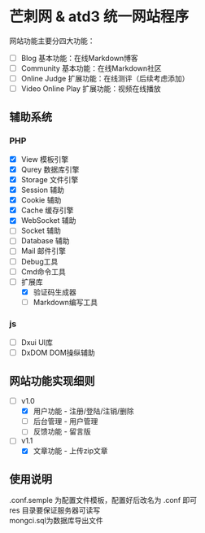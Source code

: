 # 芒刺网 & atd3 统一网站程序
网站功能主要分四大功能：
- [ ] Blog
    基本功能：在线Markdown博客
- [ ] Community
    基本功能：在线Markdown社区
- [ ] Online Judge
    扩展功能：在线测评（后续考虑添加）
- [ ] Video Online Play
    扩展功能：视频在线播放

## 辅助系统 
### PHP 

- [x] View 模板引擎
- [x] Qurey 数据库引擎
- [x] Storage 文件引擎
- [x] Session 辅助
- [x] Cookie 辅助
- [x] Cache 缓存引擎
- [x] WebSocket 辅助
- [ ] Socket 辅助
- [ ] Database 辅助
- [ ] Mail 邮件引擎
- [ ] Debug工具
- [ ] Cmd命令工具
- [ ] 扩展库
    - [x] 验证码生成器
    - [ ] Markdown编写工具

### js

- [ ] Dxui UI库
- [ ] DxDOM DOM操纵辅助

## 网站功能实现细则
- [ ] v1.0 
    - [x] 用户功能 - 注册/登陆/注销/删除
    - [ ] 后台管理 - 用户管理
    - [ ] 反馈功能 - 留言版     
- [ ] v1.1 
    - [x] 文章功能 - 上传zip文章 

## 使用说明
.conf.semple 为配置文件模板，配置好后改名为 .conf 即可   
res 目录要保证服务器可读写     
mongci.sql为数据库导出文件  